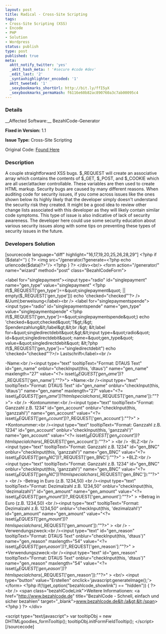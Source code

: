 ```yaml
---
layout: post
title: Radical - Cross-Site Scripting
tags:
- Cross-Site Scripting (XSS)
- Encode
- PHP
- Solution
- Wordpress
status: publish
type: post
published: true
meta:
  aktt_notify_twitter: 'yes'
  _aktt_hash_meta: ! '#secure #code #dev'
  _edit_last: '2'
  _syntaxhighlighter_encoded: '1'
  aktt_tweeted: '1'
  _sexybookmarks_shortUrl: http://bit.ly/ffI5yX
  _sexybookmarks_permaHash: f6116e60b82ac890760a3c7ab00095c4
---
```

<h3>Details</h3>
__Affected Software:__ BezahlCode-Generator

__Fixed in Version:__  1.1

__Issue Type:__ Cross-Site Scripting

Original Code: <a title="Radical" href="http://spotthevuln.com/2011/02/radical/" target="_blank">Found    Here</a>
<h3>Description</h3>
A couple straightforward XSS bugs. $_REQUEST will create an associative array which contains the contents of $_GET, $_POST, and $_COOKIE which are all user/attacker controllable. These variables are then used to create HTML markup. Security bugs are caused by many different reasons. When auditing code for security issues, if you come across issues like the ones shown below its highly likely that the developer simply doesn't understand the security risk they created. It might be a good idea to review other change lists associated with this developer as they will likely contain similar code symptoms. This type of issue is also indicative of lack of security awareness. The developer here could use some security education about various security issues along with some tips on preventing these types of security issues in the future.
<h3>Developers Solution</h3>
[sourcecode language="diff" highlight="16,17,19,20,25,26,28,29"]
&lt;?php
    if ($data!='')
    {
?&gt;
&lt;img src=&quot;/generator/?generate=&lt;?php echo urlencode($data)?&gt;&quot;/&gt;
&lt;?php
    }
?&gt;
&lt;/div&gt;&lt;br/&gt;
&lt;form action=&quot;/generator/&quot; name=&quot;wizard&quot; method=&quot;post&quot; class=&quot;BezahlCodeForm&quot;&gt;

&lt;label for=&quot;singlepayment&quot;&gt;&lt;input type=&quot;radio&quot; id=&quot;singlepayment&quot; name=&quot;gen_type&quot; value=&quot;singlepayment&quot; &lt;?php if($_REQUEST['gen_type']==&quot;singlepayment&quot; || empty($_REQUEST['gen_type'])) echo 'checked=&quot;checked&quot;'?&gt; /&gt; &amp;Uuml;berweisung&lt;/label&gt;&lt;br /&gt;
&lt;label for=&quot;singlepaymentspende&quot;&gt;&lt;input type=&quot;radio&quot; id=&quot;singlepaymentspende&quot; name=&quot;gen_type&quot; value=&quot;singlepaymentspende&quot; &lt;?php if($_REQUEST['gen_type']==&quot;singlepaymentspende&quot;) echo 'checked=&quot;checked&quot;'?&gt;/&gt; Spendenzahlung&lt;/label&gt;&lt;br /&gt;
&lt;label for=&quot;singledirectdebit&quot;&gt;&lt;input type=&quot;radio&quot; id=&quot;singledirectdebit&quot; name=&quot;gen_type&quot; value=&quot;singledirectdebit&quot; &lt;?php if($_REQUEST['gen_type']==&quot;singledirectdebit&quot;) echo 'checked=&quot;checked&quot;'?&gt;/&gt; Lastschrift&lt;/label&gt;&lt;br /&gt;

-Name:&lt;br /&gt;&lt;input type=&quot;text&quot; tooltipText=&quot;Format: DTAUS Text&quot; id=&quot;gen_name&quot; onblur=&quot;checkInput(this, 'dtaus')&quot; name=&quot;gen_name&quot; maxlength=&quot;27&quot; value=&quot;&lt;?= isset($_REQUEST['gen_name'])?$_REQUEST['gen_name']:&quot;&quot;?&gt;&quot;&gt;
+Name:&lt;br /&gt;&lt;input type=&quot;text&quot; tooltipText=&quot;Format: DTAUS Text&quot; id=&quot;gen_name&quot; onblur=&quot;checkInput(this, 'dtaus')&quot; name=&quot;gen_name&quot; maxlength=&quot;27&quot; value=&quot;&lt;?= isset($_REQUEST['gen_name'])?htmlspecialchars($_REQUEST['gen_name']):&quot;&quot;?&gt;&quot;&gt;
&lt;br /&gt;
-Kontonummer:&lt;br /&gt;&lt;input type=&quot;text&quot; tooltipText=&quot;Format: Ganzzahl z.B. 1234&quot; id=&quot;gen_account&quot; onblur=&quot;checkInput(this, 'ganzzahl')&quot; name=&quot;gen_account&quot; value=&quot;&lt;?= isset($_REQUEST['gen_account'])?$_REQUEST['gen_account']:&quot;&quot;?&gt;&quot; &gt;
+Kontonummer:&lt;br /&gt;&lt;input type=&quot;text&quot; tooltipText=&quot;Format: Ganzzahl z.B. 1234&quot; id=&quot;gen_account&quot; onblur=&quot;checkInput(this, 'ganzzahl')&quot; name=&quot;gen_account&quot; value=&quot;&lt;?= isset($_REQUEST['gen_account'])?htmlspecialchars($_REQUEST['gen_account']):&quot;&quot;?&gt;&quot; &gt;
&lt;br /&gt;
-BLZ:&lt;br /&gt;&lt;input type=&quot;text&quot; tooltipText=&quot;Format: Ganzzahl z.B. 1234&quot; id=&quot;gen_BNC&quot; onblur=&quot;checkInput(this, 'ganzzahl')&quot; name=&quot;gen_BNC&quot; value=&quot;&lt;?= isset($_REQUEST['gen_BNC'])?$_REQUEST['gen_BNC']:&quot;&quot;?&gt;&quot; &gt;
+BLZ:&lt;br /&gt;&lt;input type=&quot;text&quot; tooltipText=&quot;Format: Ganzzahl z.B. 1234&quot; id=&quot;gen_BNC&quot; onblur=&quot;checkInput(this, 'ganzzahl')&quot; name=&quot;gen_BNC&quot; value=&quot;&lt;?= isset($_REQUEST['gen_BNC'])?htmlspecialchars($_REQUEST['gen_BNC']):&quot;&quot;?&gt;&quot; &gt;
&lt;br /&gt;
-Betrag in Euro (z.B. 1234,50) &lt;br /&gt;&lt;input type=&quot;text&quot; tooltipText=&quot;Format: Dezimalzahl z.B. 1234,50&quot; onblur=&quot;checkInput(this, 'dezimalzahl')&quot; id=&quot;gen_amount&quot; name=&quot;gen_amount&quot; value=&quot;&lt;?= isset($_REQUEST['gen_amount'])?$_REQUEST['gen_amount']:&quot;&quot;?&gt;&quot; &gt;
+Betrag in Euro (z.B. 1234,50) &lt;br /&gt;&lt;input type=&quot;text&quot; tooltipText=&quot;Format: Dezimalzahl z.B. 1234,50&quot; onblur=&quot;checkInput(this, 'dezimalzahl')&quot; id=&quot;gen_amount&quot; name=&quot;gen_amount&quot; value=&quot;&lt;?= isset($_REQUEST['gen_amount'])?htmlspecialchars($_REQUEST['gen_amount']):&quot;&quot;?&gt;&quot; &gt;
&lt;br /&gt;
-Verwendungszweck:&lt;br /&gt;&lt;input type=&quot;text&quot; id=&quot;gen_reason&quot; tooltipText=&quot;Format: DTAUS Text&quot; onblur=&quot;checkInput(this, 'dtaus')&quot; name=&quot;gen_reason&quot; maxlength=&quot;54&quot; value=&quot;&lt;?= isset($_REQUEST['gen_reason'])?$_REQUEST['gen_reason']:&quot;&quot;?&gt;&quot; &gt;
+Verwendungszweck:&lt;br /&gt;&lt;input type=&quot;text&quot; id=&quot;gen_reason&quot; tooltipText=&quot;Format: DTAUS Text&quot; onblur=&quot;checkInput(this, 'dtaus')&quot; name=&quot;gen_reason&quot; maxlength=&quot;54&quot; value=&quot;&lt;?= isset($_REQUEST['gen_reason'])?htmlspecialchars($_REQUEST['gen_reason']):&quot;&quot;?&gt;&quot; &gt;
&lt;br/&gt;
&lt;input type=&quot;button&quot; value=&quot;Erstellen&quot; onclick='javascript:generateImage();'&gt;
&lt;/form&gt;
&lt;?php if(!(get_option(&quot;bezahlcode_showlink&quot;) == &quot;hidden&quot;)) {	?&gt;
&lt;br /&gt;
&lt;span class=&quot;bezahlCodeLink&quot;&gt;Weitere Informationen: &lt;a href=&quot;http://www.bezahlcode.de&quot; title=&quot;BezahlCode - Schnell, einfach und sicher bezahlen&quot; target=&quot;_blank&quot;&gt;www.bezahlcode.de&lt;/a&gt;&lt;/span&gt;
&lt;?php } ?&gt;
&lt;/div&gt;

&lt;script type=&quot;text/javascript&quot;&gt;
var tooltipObj = new DHTMLgoodies_formTooltip();
tooltipObj.initFormFieldTooltip();
&lt;/script&gt;
[/sourcecode]
